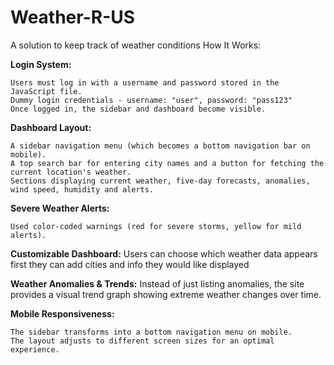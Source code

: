 # Weather-R-US
A solution to keep track of weather conditions
How It Works:

**Login System:**

    Users must log in with a username and password stored in the JavaScript file. 
    Dummy login credentials - username: "user", password: "pass123"
    Once logged in, the sidebar and dashboard become visible.

**Dashboard Layout:**
    
    A sidebar navigation menu (which becomes a bottom navigation bar on mobile).
    A top search bar for entering city names and a button for fetching the current location's weather.
    Sections displaying current weather, five-day forecasts, anomalies, wind speed, humidity and alerts.

  **Severe Weather Alerts:**

    Used color-coded warnings (red for severe storms, yellow for mild alerts).

**Customizable Dashboard:**
    Users can choose which weather data appears first they can add cities and info they would like displayed 

**Weather Anomalies & Trends:**
    Instead of just listing anomalies, the site provides a visual trend graph showing extreme weather changes over time.

**Mobile Responsiveness:**

    The sidebar transforms into a bottom navigation menu on mobile.
    The layout adjusts to different screen sizes for an optimal experience.
